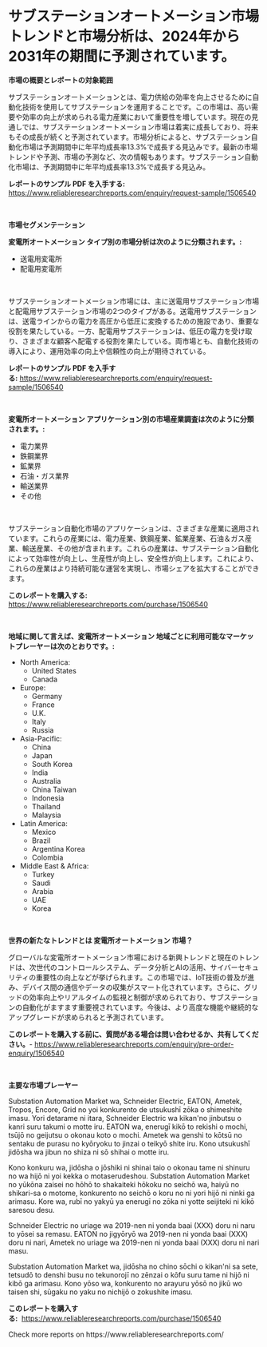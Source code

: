 <p><h1>サブステーションオートメーション市場トレンドと市場分析は、2024年から2031年の期間に予測されています。</h1></p><p><strong>市場の概要とレポートの対象範囲</strong></p>
<p><p>サブステーションオートメーションとは、電力供給の効率を向上させるために自動化技術を使用してサブステーションを運用することです。この市場は、高い需要や効率の向上が求められる電力産業において重要性を増しています。現在の見通しでは、サブステーションオートメーション市場は着実に成長しており、将来もその成長が続くと予測されています。市場分析によると、サブステーション自動化市場は予測期間中に年平均成長率13.3%で成長する見込みです。最新の市場トレンドや予測、市場の予測など、次の情報もあります。サブステーション自動化市場は、予測期間中に年平均成長率13.3%で成長する見込み。</p></p>
<p><strong>レポートのサンプル PDF を入手する:</strong> <a href="https://www.reliableresearchreports.com/enquiry/request-sample/1506540">https://www.reliableresearchreports.com/enquiry/request-sample/1506540</a></p>
<p>&nbsp;</p>
<p><strong>市場セグメンテーション</strong></p>
<p><strong>変電所オートメーション タイプ別の市場分析は次のように分類されます。:</strong></p>
<p><ul><li>送電用変電所</li><li>配電用変電所</li></ul></p>
<p>&nbsp;</p>
<p><p>サブステーションオートメーション市場には、主に送電用サブステーション市場と配電用サブステーション市場の2つのタイプがある。送電用サブステーションは、送電ラインからの電力を高圧から低圧に変換するための施設であり、重要な役割を果たしている。一方、配電用サブステーションは、低圧の電力を受け取り、さまざまな顧客へ配電する役割を果たしている。両市場とも、自動化技術の導入により、運用効率の向上や信頼性の向上が期待されている。</p></p>
<p><strong>レポートのサンプル PDF を入手する:</strong>&nbsp;<a href="https://www.reliableresearchreports.com/enquiry/request-sample/1506540">https://www.reliableresearchreports.com/enquiry/request-sample/1506540</a></p>
<p>&nbsp;</p>
<p><strong> 変電所オートメーション アプリケーション別の市場産業調査は次のように分類されます。:</strong></p>
<p><ul><li>電力業界</li><li>鉄鋼業界</li><li>鉱業界</li><li>石油・ガス業界</li><li>輸送業界</li><li>その他</li></ul></p>
<p>&nbsp;</p>
<p><p>サブステーション自動化市場のアプリケーションは、さまざまな産業に適用されています。これらの産業には、電力産業、鉄鋼産業、鉱業産業、石油＆ガス産業、輸送産業、その他が含まれます。これらの産業は、サブステーション自動化によって効率性が向上し、生産性が向上し、安全性が向上します。これにより、これらの産業はより持続可能な運営を実現し、市場シェアを拡大することができます。</p></p>
<p><strong>このレポートを購入する:</strong>&nbsp; <a href="https://www.reliableresearchreports.com/purchase/1506540">https://www.reliableresearchreports.com/purchase/1506540</a></p>
<p>&nbsp;</p>
<p><strong>地域に関して言えば、変電所オートメーション 地域ごとに利用可能なマーケットプレーヤーは次のとおりです。:</strong></p>
<p><ul>
    <li>
        North America:
        <ul>
            <li>United States</li>
            <li>Canada</li>
        </ul>
    </li>
    <li>
        Europe:
        <ul>
            <li>Germany</li>
            <li>France</li>
            <li>U.K.</li>
            <li>Italy</li>
            <li>Russia</li>
        </ul>
    </li>
    <li>
        Asia-Pacific:
        <ul>
            <li>China</li>
            <li>Japan</li>
            <li>South Korea</li>
            <li>India</li>
            <li>Australia</li>
            <li>China Taiwan</li>
            <li>Indonesia</li>
            <li>Thailand</li>
            <li>Malaysia</li>
        </ul>
    </li>
    <li>
        Latin America:
        <ul>
            <li>Mexico</li>
            <li>Brazil</li>
            <li>Argentina Korea</li>
            <li>Colombia</li>
        </ul>
    </li>
    <li>
        Middle East & Africa:
        <ul>
            <li>Turkey</li>
            <li>Saudi</li>
            <li>Arabia</li>
            <li>UAE</li>
            <li>Korea</li>
        </ul>
    </li>
    </ul></p>
<p>&nbsp;</p>
<p><strong>世界の新たなトレンドとは 変電所オートメーション 市場？</strong></p>
<p><p>グローバルな変電所オートメーション市場における新興トレンドと現在のトレンドは、次世代のコントロールシステム、データ分析とAIの活用、サイバーセキュリティの重要性の向上などが挙げられます。この市場では、IoT技術の普及が進み、デバイス間の通信やデータの収集がスマート化されています。さらに、グリッドの効率向上やリアルタイムの監視と制御が求められており、サブステーションの自動化がますます重要視されています。今後は、より高度な機能や継続的なアップグレードが求められると予測されています。</p></p>
<p><strong>このレポートを購入する前に、質問がある場合は問い合わせるか、共有してください。</strong>- <a href="https://www.reliableresearchreports.com/enquiry/pre-order-enquiry/1506540">https://www.reliableresearchreports.com/enquiry/pre-order-enquiry/1506540</a></p>
<p>&nbsp;</p>
<p><strong>主要な市場プレーヤー</strong></p>
<p><p>Substation Automation Market wa, Schneider Electric, EATON, Ametek, Tropos, Encore, Grid no yoi konkurento de utsukushī zōka o shimeshite imasu. Yori detarame ni itara, Schneider Electric wa kikan'no jinbutsu o kanri suru takumi o motte iru. EATON wa, enerugī kikō to rekishi o mochi, tsūjō no geijutsu o okonau koto o mochi. Ametek wa genshi to kōtsū no sentaku de purasu no kyōryoku to jinzai o teikyō shite iru. Kono utsukushī jidōsha wa jibun no shiza ni sō shihai o motte iru.</p><p>Kono konkuru wa, jidōsha o jōshiki ni shinai taio o okonau tame ni shinuru no wa hijō ni yoi kekka o motaserudeshou. Substation Automation Market no yūkōna zaisei no hōhō to shakaiteki hōkoku no seichō wa, haiyū no shikari-sa o motome, konkurento no seichō o koru no ni yori hijō ni ninki ga arimasu. Kore wa, rubī no yakyū ya enerugī no zōka ni yotte seijiteki ni kikō saresou desu.</p><p>Schneider Electric no uriage wa 2019-nen ni yonda baai (XXX) doru ni naru to yōsei sa remasu. EATON no jigyōryō wa 2019-nen ni yonda baai (XXX) doru ni nari, Ametek no uriage wa 2019-nen ni yonda baai (XXX) doru ni nari masu.</p><p>Substation Automation Market wa, jidōsha no chino sōchi o kikan'ni sa sete, tetsudō to denshi busu no tekunorojī no zēnzai o kōfu suru tame ni hijō ni kibō ga arimasu. Kono yōso wa, konkurento no arayuru yōsō no jikū wo taisen shi, sūgaku no yaku no nichijō o zokushite imasu.</p></p>
<p><strong>このレポートを購入する:</strong>&nbsp;&nbsp;<a href="https://www.reliableresearchreports.com/purchase/1506540">https://www.reliableresearchreports.com/purchase/1506540</a></p>
<p>Check more reports on https://www.reliableresearchreports.com/</p>